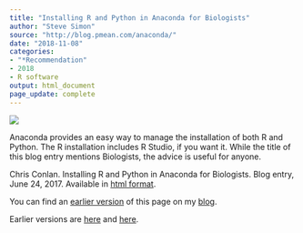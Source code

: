 ```yaml
---
title: "Installing R and Python in Anaconda for Biologists"
author: "Steve Simon"
source: "http://blog.pmean.com/anaconda/"
date: "2018-11-08"
categories:
- "*Recommendation"
- 2018
- R software
output: html_document
page_update: complete
---
```


![](http://www.pmean.com/new-images/18/anaconda01.png)

<!---More--->

Anaconda provides an easy way to manage the installation of both R and Python. The R installation includes R Studio, if you want it. While the title of this blog entry mentions Biologists, the advice is useful for anyone.

Chris Conlan. Installing R and Python in Anaconda for Biologists. Blog entry, June 24, 2017. Available in [html format][con1].

You can find an [earlier version][sim1] of this page on my [blog][sim2].

[sim1]: http://blog.pmean.com/anaconda/
[sim2]: http://blog.pmean.com

[con1]: https://chrisconlan.com/installing-r-python-anaconda-biologists/
Earlier versions are [here][sim1] and [here][sim2].
 
[sim1]: http://blog.pmean.com/anaconda/
[sim2]: http://new.pmean.com/anaconda/
 
